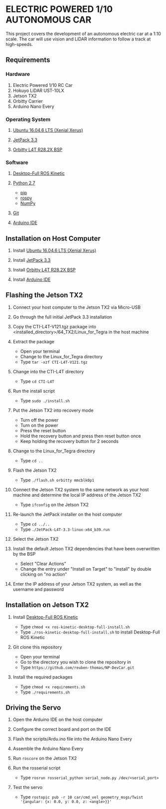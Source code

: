 # ELECTRIC POWERED 1/10 AUTONOMOUS CAR
This project covers the development of an autonomous electric car at a 1:10 scale. The car will use vision and LiDAR information to follow a track at high-speeds.

## Requirements
### Hardware
1. Electric Powered 1/10 RC Car
2. Hokuyo LiDAR UST-10LX
3. Jetson TX2
4. Orbitty Carrier
5. Arduino Nano Every

### Operating System
1. [Ubuntu 16.04.6 LTS (Xenial Xerus)](http://releases.ubuntu.com/16.04/)

2. [JetPack 3.3](https://developer.nvidia.com/embedded/jetpack-3_3)

3. [Orbitty L4T R28.2X BSP](https://connecttech.com/ftp/Drivers/CTI-L4T-V121.tgz)

### Software
1. [Desktop-Full ROS Kinetic](http://wiki.ros.org/kinetic/Installation/Ubuntu)

2. [Python 2.7](https://www.python.org/download/releases/2.7/)
   - [pip](https://pypi.org/project/pip/)
   - [rospy](http://wiki.ros.org/rospy)
   - [NumPy](https://pypi.org/project/numpy/)
   
3. [Git](https://git-scm.com/download/linux)

4. [Arduino IDE](https://www.arduino.cc/download_handler.php)

## Installation on Host Computer
1. Install [Ubuntu 16.04.6 LTS (Xenial Xerus)](http://releases.ubuntu.com/16.04/)

2. Install [JetPack 3.3](https://developer.nvidia.com/embedded/jetpack-3_3)

3. Install [Orbitty L4T R28.2X BSP](https://connecttech.com/ftp/Drivers/CTI-L4T-V121.tgz)

4. Install [Arduino IDE](https://www.arduino.cc/download_handler.php)

## Flashing the Jetson TX2
1. Connect your host computer to the Jetson TX2 via Micro-USB

2. Go through the full initial JetPack 3.3 installation

3. Copy the CTI-L4T-V121.tgz package into <installed_directory>/64_TX2/Linux_for_Tegra in the host machine

4. Extract the package
   - Open your terminal
   - Change to the Linux_for_Tegra directory
   - Type `tar -xzf CTI-L4T-V121.tgz`
   
5. Change into the CTI-L4T directory
   - Type `cd CTI-L4T`
   
6. Run the install script
   - Type `sudo ./install.sh`
   
7. Put the Jetson TX2 into recovery mode
   - Turn off the power
   - Turn on the power
   - Press the reset button
   - Hold the recovery button and press then reset button once
   - Keep holding the recovery button for 2 seconds

8. Change to the Linux_for_Tegra directory
   - Type `cd ..`

9. Flash the Jetson TX2
   - Type `./flash.sh orbitty mmcblk0p1`
   
10. Connect the Jetson TX2 system to the same network as your host machine and determine the local IP address of the Jetson TX2
    - Type `ifconfig` on the Jetson TX2
   
11. Re-launch the JetPack installer on the host computer
    - Type `cd ../..`
    - Type `./JetPack-L4T-3.3-linux-x64_b39.run`
   
12. Select the Jetson TX2

13. Install the default Jetson TX2 dependencies that have been overwritten by the BSP
    - Select "Clear Actions"
    - Change the entry under "Install on Target" to "install" by double clicking on "no action"
   
14. Enter the IP address of your Jetson TX2 system, as well as the username and password

## Installation on Jetson TX2
1. Install [Desktop-Full ROS Kinetic](http://wiki.ros.org/kinetic/Installation/Ubuntu)
   - Type `chmod +x ros-kinetic-desktop-full-install.sh`
   - Type `./ros-kinetic-desktop-full-install.sh` to install Desktop-Full ROS Kinetic
   
2. Git clone this repository
   - Open your terminal
   - Go to the directory you wish to clone the repository in
   - Type `https://github.com/reuben-thomas/NP-DevCar.git`
   
3. Install the required packages
   - Type `chmod +x requirements.sh`
   - Type `./requirements.sh` 

## Driving the Servo
1. Open the Arduino IDE on the host computer

2. Configure the correct board and port on the IDE

3. Flash the scripts/Ardu.ino file into the Arduino Nano Every

4. Assemble the Arduino Nano Every

5. Run `roscore` on the Jetson TX2

6. Run the rosserial script
   - Type `rosrun rosserial_python serial_node.py /dev/<serial_port>`
   
7. Test the servo
   - Type `rostopic pub -r 10 car/cmd_vel geometry_msgs/Twist '{angular: {x: 0.0, y: 0.0, z: <angle>}}'`
